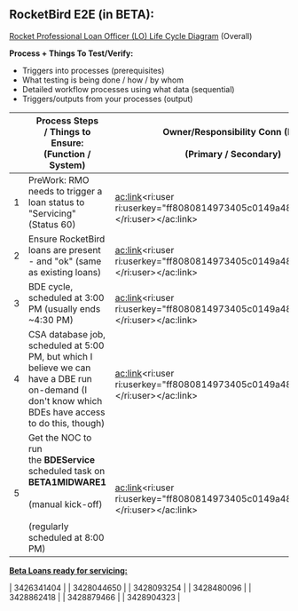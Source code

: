
## **RocketBird E2E (in BETA):**

[Rocket Professional Loan Officer (LO) Life Cycle Diagram](https://editor.signavio.com/p/hub-preview#model/ff04d56e3b8644cd880073bf5a6af3ab;diagram) (Overall)



**Process + Things To Test/Verify:**

- Triggers into processes (prerequisites)
- What testing is being done / how / by whom
- Detailed workflow processes using what data (sequential)
- Triggers/outputs from your processes (output)





| <br> | Process Steps / Things to Ensure:<br>(Function / System)<br> | Owner/Responsibility Conn (PO)<br><br>(Primary / Secondary)<br> | SME / Testing Conn<br><br>(Primary / Secondary)<br> | Input and Output Triggers / Notifications<br> | Estimated Duration<br> | Status<br><br>(Complete / Not Started)<br> | Notes / Issues<br> |
| --- | --- | --- | --- | --- | --- | --- | --- |
| 1 | PreWork: RMO needs to trigger a loan status to "Servicing" (Status 60) | <br><ac:link><ri:user ri:userkey="ff8080814973405c0149a48ecab60040"></ri:user></ac:link><br> | <br><ac:link><ri:user ri:userkey="ff8080814973405c0149a48ecab60040"></ri:user></ac:link><br> | RMO &gt; RMS (Status changed) | ~ | **COMPLETE** | <br> |
| 2 | Ensure RocketBird loans are present - and "ok" (same as existing loans)<br> | <br><ac:link><ri:user ri:userkey="ff8080814973405c0149a48ecab60040"></ri:user></ac:link><br> | <br><ac:link><ri:user ri:userkey="ff8080814973405c0149a48ecab60040"></ri:user></ac:link><br> | Input: LoanServicerEvent (qtweet)<br> | 10mins | **COMPLETE** | Ensure "normal boarding" |
| 3 | BDE cycle, scheduled at 3:00 PM (usually ends ~4:30 PM)<br> | <br><ac:link><ri:user ri:userkey="ff8080814973405c0149a48ecab60040"></ri:user></ac:link><br> | <br><ac:link><ri:user ri:userkey="ff8080814973405c0149a48ecab60040"></ri:user></ac:link><br> | <br> | <br> | **COMPLETE** | <br> |
| 4 | CSA database job, scheduled at 5:00 PM, but which I believe we can have a DBE run on-demand (I don't know which BDEs have access to do this, though) | <br><ac:link><ri:user ri:userkey="ff8080814973405c0149a48ecab60040"></ri:user></ac:link><br> | <br><ac:link><ri:user ri:userkey="ff8080814973405c0149a48ecab60040"></ri:user></ac:link><br> | <br> | <br> | **COMPLETE** | <br> |
| 5 | Get the NOC to run the **BDEService** scheduled task on **BETA1MIDWARE1**<br><br>(manual kick-off)<br><br>(regularly scheduled at 8:00 PM)<br> | <br><ac:link><ri:user ri:userkey="ff8080814973405c0149a48ecab60040"></ri:user></ac:link><br> | Carter, Brian / Kassees, John / Lee Duhl<br> | (In Beta) The BDE process runs at 4pm and takes ~30 minutes (on a normal day).  The GCID job then runs at 5pm<br> | 60mins | **COMPLETE** | The NOC can run this on-demand |




<u><strong>Beta Loans ready for servicing:</strong></u>


| 3426341404 |
| 3428044650 |
| 3428093254 |
| 3428480096 |
| 3428862418 |
| 3428879466 |
| 3428904323 |







